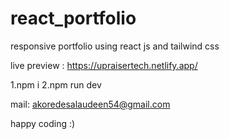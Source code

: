 # react_portfolio
responsive portfolio using react js and tailwind css

live preview : https://upraisertech.netlify.app/

1.npm i
2.npm run dev

mail: akoredesalaudeen54@gmail.com

happy coding :)
